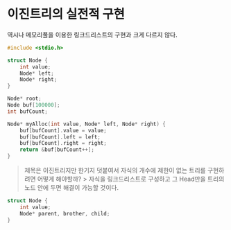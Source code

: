 # 이진트리의 실전적 구현
역시나 메모리풀을 이용한 링크드리스트의 구현과 크게 다르지 않다.

```cpp
#include <stdio.h>

struct Node {
	int value;
	Node* left;
	Node* right;
}

Node* root;
Node buf[100000];
int bufCount;

Node* myAlloc(int value, Node* left, Node* right) {
	buf[bufCount].value = value;
	buf[bufCount].left = left;
	buf[bufCount].right = right;
	return &buf[bufCount++];
}
```


> 제목은 이진트리지만 한기지 덧붙여서 자식의 개수에 제한이 없는 트리를 구현하려면 어떻게 해야할까? > 자식을 링크드리스트로 구성하고 그 Head만을 트리의 노드 안에 두면 해결이 가능할 것이다.  

```cpp
struct Node {
	int value;
	Node* parent, brother, child;
}
```